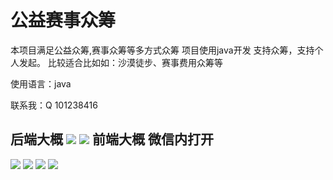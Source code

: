 # **公益赛事众筹**

本项目满足公益众筹,赛事众筹等多方式众筹
项目使用java开发 支持众筹，支持个人发起。
比较适合比如如：沙漠徒步、赛事费用众筹等

使用语言：java

联系我：Q 101238416

**后端大概**
![](https://github.com/lvlucky/gongyizhongchou/blob/main/i1.png)
![](https://github.com/lvlucky/gongyizhongchou/blob/main/i7.png)
**前端大概 微信内打开**
--------
![](https://github.com/lvlucky/gongyizhongchou/blob/main/i2.png)
![](https://github.com/lvlucky/gongyizhongchou/blob/main/i3.png)
![](https://github.com/lvlucky/gongyizhongchou/blob/main/i4.png)
![](https://github.com/lvlucky/gongyizhongchou/blob/main/i5.png)
